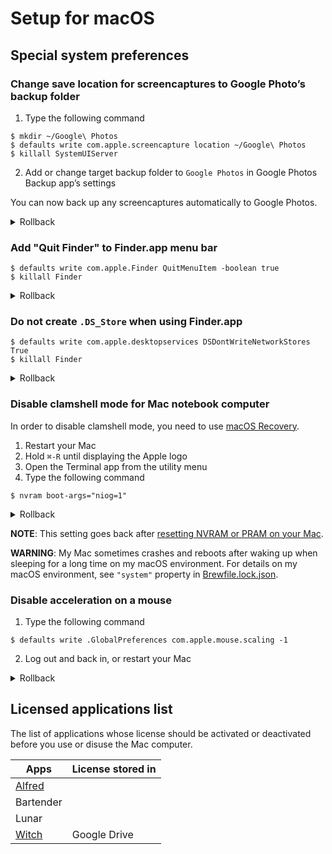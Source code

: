 # Setup for macOS
## Special system preferences
### Change save location for screencaptures to Google Photo’s backup folder
1. Type the following command
```shell
$ mkdir ~/Google\ Photos
$ defaults write com.apple.screencapture location ~/Google\ Photos
$ killall SystemUIServer
```
2. Add or change target backup folder to `Google Photos` in Google Photos Backup app’s settings

You can now back up any screencaptures automatically to Google Photos.

<details><summary>Rollback</summary>

```shell
$ defaults delete com.apple.screencapture location
$ killall SystemUIServer
```
</details>

### Add "Quit Finder" to Finder.app menu bar
```shell
$ defaults write com.apple.Finder QuitMenuItem -boolean true
$ killall Finder
```

<details><summary>Rollback</summary>

```shell
$ defaults delete com.apple.Finder QuitMenuItem
$ killall Finder
```
</details>

### Do not create `.DS_Store` when using Finder.app
```shell
$ defaults write com.apple.desktopservices DSDontWriteNetworkStores True
$ killall Finder
```

<details><summary>Rollback</summary>

```shell
$ defaults write com.apple.desktopservices DSDontWriteNetworkStores False
$ killall Finder
```
</details>

### Disable clamshell mode for Mac notebook computer
In order to disable clamshell mode, you need to use [macOS Recovery](https://support.apple.com/en-us/HT201314).

1. Restart your Mac
2. Hold `⌘-R` until displaying the Apple logo
3. Open the Terminal app from the utility menu
4. Type the following command
```shell
$ nvram boot-args="niog=1"
```

<details><summary>Rollback</summary>

1. Same as the setup procedure 1-3
2. Type the following command
```shell
$ nvram -d boot-args
```
</details>

**NOTE**: This setting goes back after [resetting NVRAM or PRAM on your Mac](https://support.apple.com/en-us/HT204063).

**WARNING**: My Mac sometimes crashes and reboots after waking up when sleeping for a long time on my macOS environment. For details on my macOS environment, see `"system"` property in [Brewfile.lock.json](/Brewfile.lock.json).

### Disable acceleration on a mouse
1. Type the following command
```shell
$ defaults write .GlobalPreferences com.apple.mouse.scaling -1
```
2. Log out and back in, or restart your Mac

<details><summary>Rollback</summary>

1. Type the following command
```shell
$ defaults write .GlobalPreferences com.apple.mouse.scaling 1
```
2. Log out and back in, or restart your Mac
</details>

## Licensed applications list
The list of applications whose license should be activated or deactivated before you use or disuse the Mac computer.

| Apps                                                     | License stored in |
| -------------------------------------------------------- | ----------------- |
| [Alfred](https://www.alfredforum.com/topic/11207-licenses-can-i-manage-them/#:~:text=You%20can%20easily%20deactivate%20a,we'll%20help%20you%20out.) | |
| Bartender                                                |                   |
| Lunar                                                    |                   |
| [Witch](https://manytricks.com/osticket/kb/faq.php?id=2) | Google Drive      |

